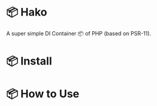 
# 📦 Hako 

A super simple DI Container 📦 of PHP (based on PSR-11).

# 📦 Install 


# 📦 How to Use



